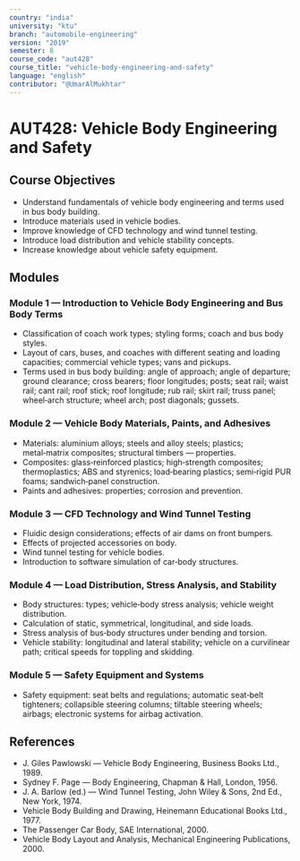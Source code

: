 ```yaml
---
country: "india"
university: "ktu"
branch: "automobile-engineering"
version: "2019"
semester: 8
course_code: "aut428"
course_title: "vehicle-body-engineering-and-safety"
language: "english"
contributor: "@UmarAlMukhtar"
---
```


# AUT428: Vehicle Body Engineering and Safety

## Course Objectives

- Understand fundamentals of vehicle body engineering and terms used in bus body building.
- Introduce materials used in vehicle bodies.
- Improve knowledge of CFD technology and wind tunnel testing.
- Introduce load distribution and vehicle stability concepts.
- Increase knowledge about vehicle safety equipment.

## Modules

### Module 1 — Introduction to Vehicle Body Engineering and Bus Body Terms

- Classification of coach work types; styling forms; coach and bus body styles.
- Layout of cars, buses, and coaches with different seating and loading capacities; commercial vehicle types; vans and pickups.
- Terms used in bus body building: angle of approach; angle of departure; ground clearance; cross bearers; floor longitudes; posts; seat rail; waist rail; cant rail; roof stick; roof longitude; rub rail; skirt rail; truss panel; wheel‑arch structure; wheel arch; post diagonals; gussets.

### Module 2 — Vehicle Body Materials, Paints, and Adhesives

- Materials: aluminium alloys; steels and alloy steels; plastics; metal‑matrix composites; structural timbers — properties.
- Composites: glass‑reinforced plastics; high‑strength composites; thermoplastics; ABS and styrenics; load‑bearing plastics; semi‑rigid PUR foams; sandwich‑panel construction.
- Paints and adhesives: properties; corrosion and prevention.

### Module 3 — CFD Technology and Wind Tunnel Testing

- Fluidic design considerations; effects of air dams on front bumpers.
- Effects of projected accessories on body.
- Wind tunnel testing for vehicle bodies.
- Introduction to software simulation of car‑body structures.

### Module 4 — Load Distribution, Stress Analysis, and Stability

- Body structures: types; vehicle‑body stress analysis; vehicle weight distribution.
- Calculation of static, symmetrical, longitudinal, and side loads.
- Stress analysis of bus‑body structures under bending and torsion.
- Vehicle stability: longitudinal and lateral stability; vehicle on a curvilinear path; critical speeds for toppling and skidding.

### Module 5 — Safety Equipment and Systems

- Safety equipment: seat belts and regulations; automatic seat‑belt tighteners; collapsible steering columns; tiltable steering wheels; airbags; electronic systems for airbag activation.

## References

- J. Giles Pawlowski — Vehicle Body Engineering, Business Books Ltd., 1989.
- Sydney F. Page — Body Engineering, Chapman & Hall, London, 1956.
- J. A. Barlow (ed.) — Wind Tunnel Testing, John Wiley & Sons, 2nd Ed., New York, 1974.
- Vehicle Body Building and Drawing, Heinemann Educational Books Ltd., 1977.
- The Passenger Car Body, SAE International, 2000.
- Vehicle Body Layout and Analysis, Mechanical Engineering Publications, 2000.
